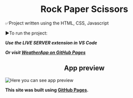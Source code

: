 <div align="center">
  <h1>Rock Paper Scissors</h1>
</div>

✅Project written using the HTML, CSS, Javascript

▶To run the project:

 ***Use the LIVE SERVER extension in VS Code***

 ***Or visit [WeatherApp on GitHub Pages](https://newgen2022.github.io/rock-paper-scissors/)***

<div align="center">
  <h2>App preview</h2>
</div>

![Here you can see app preview](https://github.com/NewGen2022/portfolio_rock-paper-scissors/blob/main/rock-paper_scissors-App-preview.jpg)

**This site was built using [GitHub Pages](https://pages.github.com/).**
